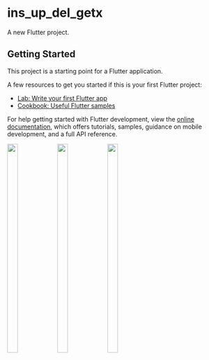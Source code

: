 # ins_up_del_getx

A new Flutter project.

## Getting Started

This project is a starting point for a Flutter application.

A few resources to get you started if this is your first Flutter project:

- [Lab: Write your first Flutter app](https://docs.flutter.dev/get-started/codelab)
- [Cookbook: Useful Flutter samples](https://docs.flutter.dev/cookbook)

For help getting started with Flutter development, view the
[online documentation](https://docs.flutter.dev/), which offers tutorials,
samples, guidance on mobile development, and a full API reference.



<p>
<img src = "https://user-images.githubusercontent.com/113697861/232118619-2a371252-0bb3-4543-b28c-d72764a7f2a7.png" width=22% height=35%>
<img src = "https://user-images.githubusercontent.com/113697861/232118662-e47c287e-019e-4713-83fb-49ecf42458cc.png" width=22% height=35%>
<img src = "https://user-images.githubusercontent.com/113697861/232118691-4bf72fc3-fee3-4ca6-8aa9-8b44c39c5919.png" width=22% height=35%>

</p>
